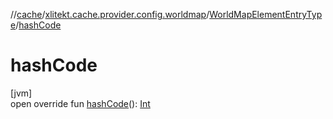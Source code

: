 //[cache](../../../index.md)/[xlitekt.cache.provider.config.worldmap](../index.md)/[WorldMapElementEntryType](index.md)/[hashCode](hash-code.md)

# hashCode

[jvm]\
open override fun [hashCode](hash-code.md)(): [Int](https://kotlinlang.org/api/latest/jvm/stdlib/kotlin/-int/index.html)
